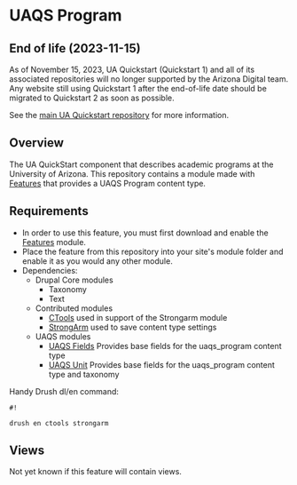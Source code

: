 # UAQS Program #

## End of life (2023-11-15)

As of November 15, 2023, UA Quickstart (Quickstart 1) and all of its associated repositories will no longer supported by the Arizona Digital team.  Any website still using Quickstart 1 after the end-of-life date should be migrated to Quickstart 2 as soon as possible.

See the [main UA Quickstart repository](https://bitbucket.org/ua_drupal/ua_quickstart/src/7.x-1.x/README.md) for more information.

## Overview ##
The UA QuickStart component that describes academic programs at the University of Arizona. This repository contains a module made with [Features](https://www.drupal.org/project/features) that provides a UAQS Program content type.

## Requirements ##
- In order to use this feature, you must first download and enable the [Features](https://www.drupal.org/project/features) module.
- Place the feature from this repository into your site's module folder and enable it as you would any other module.
- Dependencies:
  - Drupal Core modules
    - Taxonomy
    - Text
  - Contributed modules
    - [CTools](https://www.drupal.org/project/ctools) used in support of the Strongarm module
    - [StrongArm](https://www.drupal.org/project/strongarm) used to save content type settings
  - UAQS modules
    - [UAQS Fields](...) Provides base fields for the uaqs_program content type
    - [UAQS Unit](...) Provides base fields for the uaqs_program content type and taxonomy

Handy Drush dl/en command:

```
#!

drush en ctools strongarm
```
## Views ##
Not yet known if this feature will contain views.
